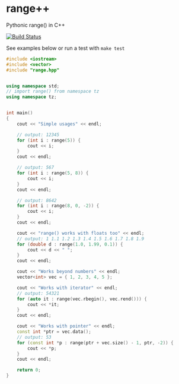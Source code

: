 # range++

Pythonic range() in C++

[![Build Status](https://travis-ci.org/account-login/range_plusplus.svg?branch=master)](https://travis-ci.org/account-login/range_plusplus)

See examples below or run a test with `make test`

```C++
#include <iostream>
#include <vector>
#include "range.hpp"


using namespace std;
// import range() from namespace tz
using namespace tz;


int main()
{
    cout << "Simple usages" << endl;

    // output: 12345
    for (int i : range(5)) {
        cout << i;
    }
    cout << endl;

    // output: 567
    for (int i : range(5, 8)) {
        cout << i;
    }
    cout << endl;

    // output: 8642
    for (int i : range(8, 0, -2)) {
        cout << i;
    }
    cout << endl;

    cout << "range() works with floats too" << endl;
    // output: 1 1.1 1.2 1.3 1.4 1.5 1.6 1.7 1.8 1.9
    for (double d : range(1.0, 1.99, 0.1)) {
        cout << d << " ";
    }
    cout << endl;

    cout << "Works beyond numbers" << endl;
    vector<int> vec = { 1, 2, 3, 4, 5 };

    cout << "Works with iterator" << endl;
    // output: 54321
    for (auto it : range(vec.rbegin(), vec.rend())) {
        cout << *it;
    }
    cout << endl;

    cout << "Works with pointer" << endl;
    const int *ptr = vec.data();
    // output: 53
    for (const int *p : range(ptr + vec.size() - 1, ptr, -2)) {
        cout << *p;
    }
    cout << endl;

    return 0;
}
```
